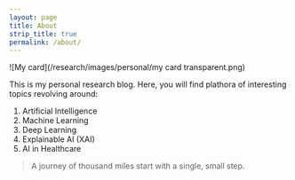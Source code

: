 ```yaml
---
layout: page
title: About
strip_title: true
permalink: /about/
---
```

<!--# Hi, I am Kountay Dwivedi.-->

![My card](/research/images/personal/my card transparent.png)

This is my personal research blog. Here, you will find plathora of interesting topics revolving around:
1. Artificial Intelligence
2. Machine Learning
3. Deep Learning
4. Explainable AI (XAI)
5. AI in Healthcare


> A journey of thousand miles start with a single, small step.

<!-- ```python
print("Enjoy !!")
``` -->
